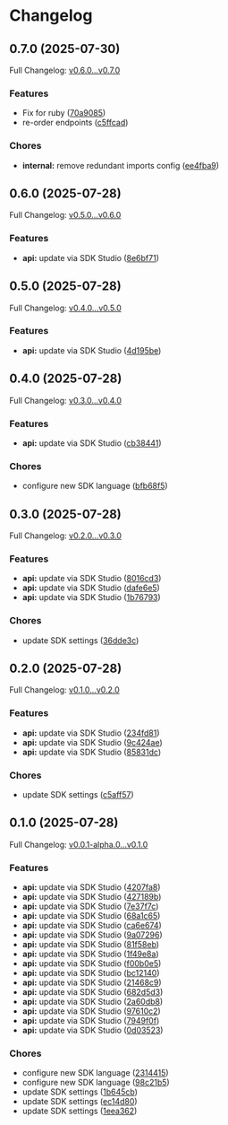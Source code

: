 # Changelog

## 0.7.0 (2025-07-30)

Full Changelog: [v0.6.0...v0.7.0](https://github.com/nextbillion-ai/nextbillion-sdk-node/compare/v0.6.0...v0.7.0)

### Features

* Fix for ruby ([70a9085](https://github.com/nextbillion-ai/nextbillion-sdk-node/commit/70a90856f9a4e8e27275f55783574cee67006f64))
* re-order endpoints ([c5ffcad](https://github.com/nextbillion-ai/nextbillion-sdk-node/commit/c5ffcadd88d8c01c2b9d4c4d958aaa98f740ab42))


### Chores

* **internal:** remove redundant imports config ([ee4fba9](https://github.com/nextbillion-ai/nextbillion-sdk-node/commit/ee4fba92528ca05ad240910ab2f04f6ae5838576))

## 0.6.0 (2025-07-28)

Full Changelog: [v0.5.0...v0.6.0](https://github.com/nextbillion-ai/nextbillion-sdk-node/compare/v0.5.0...v0.6.0)

### Features

* **api:** update via SDK Studio ([8e6bf71](https://github.com/nextbillion-ai/nextbillion-sdk-node/commit/8e6bf71f2a8092af615b440e55d092ce187c9c68))

## 0.5.0 (2025-07-28)

Full Changelog: [v0.4.0...v0.5.0](https://github.com/nextbillion-ai/nextbillion-sdk-node/compare/v0.4.0...v0.5.0)

### Features

* **api:** update via SDK Studio ([4d195be](https://github.com/nextbillion-ai/nextbillion-sdk-node/commit/4d195be26cdd13c02786c7c67c9be5076c558873))

## 0.4.0 (2025-07-28)

Full Changelog: [v0.3.0...v0.4.0](https://github.com/nextbillion-ai/nextbillion-sdk-node/compare/v0.3.0...v0.4.0)

### Features

* **api:** update via SDK Studio ([cb38441](https://github.com/nextbillion-ai/nextbillion-sdk-node/commit/cb384412a9efb8cda2f0da317ccfb3a48e5b727c))


### Chores

* configure new SDK language ([bfb68f5](https://github.com/nextbillion-ai/nextbillion-sdk-node/commit/bfb68f502476acce010db8908c7299c994d0d479))

## 0.3.0 (2025-07-28)

Full Changelog: [v0.2.0...v0.3.0](https://github.com/nextbillion-ai/nextbillion-sdk-node/compare/v0.2.0...v0.3.0)

### Features

* **api:** update via SDK Studio ([8016cd3](https://github.com/nextbillion-ai/nextbillion-sdk-node/commit/8016cd36fe596ac3b87a020394c63b5b29a1d143))
* **api:** update via SDK Studio ([dafe6e5](https://github.com/nextbillion-ai/nextbillion-sdk-node/commit/dafe6e513411e7655c47366cd9fb9253e2fc91ab))
* **api:** update via SDK Studio ([1b76793](https://github.com/nextbillion-ai/nextbillion-sdk-node/commit/1b76793586676fa43e2dc2083d4541b5563d9b31))


### Chores

* update SDK settings ([36dde3c](https://github.com/nextbillion-ai/nextbillion-sdk-node/commit/36dde3c18b530118fdd7e15793993ec0777728ba))

## 0.2.0 (2025-07-28)

Full Changelog: [v0.1.0...v0.2.0](https://github.com/nextbillion-ai/nextbillion-sdk-node/compare/v0.1.0...v0.2.0)

### Features

* **api:** update via SDK Studio ([234fd81](https://github.com/nextbillion-ai/nextbillion-sdk-node/commit/234fd81ac59acba7dbb5f48581d6451cf43a37e4))
* **api:** update via SDK Studio ([9c424ae](https://github.com/nextbillion-ai/nextbillion-sdk-node/commit/9c424aec96691c04e06f59b410365581b02c8fe2))
* **api:** update via SDK Studio ([85831dc](https://github.com/nextbillion-ai/nextbillion-sdk-node/commit/85831dcef0ef3bd776b13f3de0673a9832f95f66))


### Chores

* update SDK settings ([c5aff57](https://github.com/nextbillion-ai/nextbillion-sdk-node/commit/c5aff578335d87d0f895af18b262852ebe863e57))

## 0.1.0 (2025-07-28)

Full Changelog: [v0.0.1-alpha.0...v0.1.0](https://github.com/nextbillion-ai/nextbillion-sdk-node/compare/v0.0.1-alpha.0...v0.1.0)

### Features

* **api:** update via SDK Studio ([4207fa8](https://github.com/nextbillion-ai/nextbillion-sdk-node/commit/4207fa8eb4e9392e9db3ab00b534b2c453d02c79))
* **api:** update via SDK Studio ([427189b](https://github.com/nextbillion-ai/nextbillion-sdk-node/commit/427189b96f911964ae2a3fea9e3bd9cdaf93f7d2))
* **api:** update via SDK Studio ([7e37f7c](https://github.com/nextbillion-ai/nextbillion-sdk-node/commit/7e37f7c65646d07ee2d523e0996fccc8e3de038f))
* **api:** update via SDK Studio ([68a1c65](https://github.com/nextbillion-ai/nextbillion-sdk-node/commit/68a1c659d2f75c61fa591ad95c5aaa2b2628730c))
* **api:** update via SDK Studio ([ca6e674](https://github.com/nextbillion-ai/nextbillion-sdk-node/commit/ca6e6743ed163fe4d5e078fce7c0e0f67751a63a))
* **api:** update via SDK Studio ([9a07296](https://github.com/nextbillion-ai/nextbillion-sdk-node/commit/9a07296f1b30e63ed3b78b8df9e34d28b1989cc7))
* **api:** update via SDK Studio ([81f58eb](https://github.com/nextbillion-ai/nextbillion-sdk-node/commit/81f58eb031d0abea010d92c6f780e7757936171d))
* **api:** update via SDK Studio ([1f49e8a](https://github.com/nextbillion-ai/nextbillion-sdk-node/commit/1f49e8a4dbe5d48755d26c7618832a8ac35770c5))
* **api:** update via SDK Studio ([f00b0e5](https://github.com/nextbillion-ai/nextbillion-sdk-node/commit/f00b0e51643051dcc84a5da1ba34e9206e5267b3))
* **api:** update via SDK Studio ([bc12140](https://github.com/nextbillion-ai/nextbillion-sdk-node/commit/bc12140c01bd747ebddafecd217e19f7535923dd))
* **api:** update via SDK Studio ([21468c9](https://github.com/nextbillion-ai/nextbillion-sdk-node/commit/21468c925803af725f1442b81ccf940128998866))
* **api:** update via SDK Studio ([682d5d3](https://github.com/nextbillion-ai/nextbillion-sdk-node/commit/682d5d3fe430b9d32ccb38a718efe28556a89bd3))
* **api:** update via SDK Studio ([2a60db8](https://github.com/nextbillion-ai/nextbillion-sdk-node/commit/2a60db873a682ed724408ac6f07de36f3e3a14c9))
* **api:** update via SDK Studio ([97610c2](https://github.com/nextbillion-ai/nextbillion-sdk-node/commit/97610c2ba9e4fc1a7570dce7f0df6afb3104d8a2))
* **api:** update via SDK Studio ([7949f0f](https://github.com/nextbillion-ai/nextbillion-sdk-node/commit/7949f0f21600bb05066076af47c96cb7ce1a381a))
* **api:** update via SDK Studio ([0d03523](https://github.com/nextbillion-ai/nextbillion-sdk-node/commit/0d03523d102ae1b6321bc7fd084af457ca657ddc))


### Chores

* configure new SDK language ([2314415](https://github.com/nextbillion-ai/nextbillion-sdk-node/commit/2314415b93b275e1effc02af61613e6cb2d92353))
* configure new SDK language ([98c21b5](https://github.com/nextbillion-ai/nextbillion-sdk-node/commit/98c21b52d6d4ec210718d4c9b07e6065bc0d8bff))
* update SDK settings ([1b645cb](https://github.com/nextbillion-ai/nextbillion-sdk-node/commit/1b645cbc06b7e62f7c664ea3012a45721b71ecf8))
* update SDK settings ([ec14d80](https://github.com/nextbillion-ai/nextbillion-sdk-node/commit/ec14d80efa17b4686b35b69077196f2906a4167d))
* update SDK settings ([1eea362](https://github.com/nextbillion-ai/nextbillion-sdk-node/commit/1eea362c011e4aa6a62a5204b707d95e0e8b2c09))
